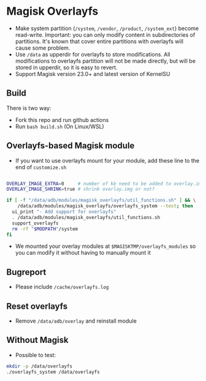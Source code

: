 # Magisk Overlayfs

- Make system partition (`/system`, `/vendor`, `/product`, `/system_ext`) become read-write. Important: you can only modify content in subdirectories of partitions. It's known that cover entire partitions with overlayfs will cause some problem.
- Use `/data` as upperdir for overlayfs to store modifications. All modifications to overlayfs partition will not be made directly, but will be stored in upperdir, so it is easy to revert.
- Support Magisk version 23.0+ and latest version of KernelSU

## Build

There is two way:
- Fork this repo and run github actions
- Run `bash build.sh` (On Linux/WSL)

## Overlayfs-based Magisk module

- If you want to use overlayfs mount for your module, add these line to the end of `customize.sh`

```bash

OVERLAY_IMAGE_EXTRA=0     # number of kb need to be added to overlay.img
OVERLAY_IMAGE_SHRINK=true # shrink overlay.img or not?

if [ -f "/data/adb/modules/magisk_overlayfs/util_functions.sh" ] && \
    /data/adb/modules/magisk_overlayfs/overlayfs_system --test; then
  ui_print "- Add support for overlayfs"
  . /data/adb/modules/magisk_overlayfs/util_functions.sh
  support_overlayfs
  rm -rf "$MODPATH"/system
fi
```

- We mounted your overlay modules at `$MAGISKTMP/overlayfs_modules` so you can modify it without having to manually mount it

## Bugreport

- Please include `/cache/overlayfs.log`

## Reset overlayfs

- Remove `/data/adb/overlay` and reinstall module

## Without Magisk

- Possible to test:

```bash
mkdir -p /data/overlayfs
./overlayfs_system /data/overlayfs
```
